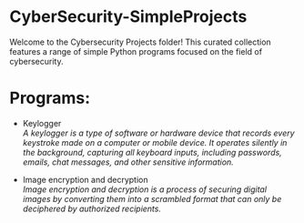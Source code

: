 # CyberSecurity-SimpleProjects
Welcome to the Cybersecurity Projects folder! This curated collection features a range of simple Python programs focused on the field of cybersecurity.

# Programs:

  * Keylogger<br>
    *A keylogger is a type of software or hardware device that records every keystroke made on a computer or mobile device. It operates silently in the background, capturing all keyboard inputs, including passwords, emails, chat messages, and other sensitive information.*
    
  * Image encryption and decryption<br>
    *Image encryption and decryption is a process of securing digital images by converting them into a scrambled format that can only be deciphered by authorized recipients.*
